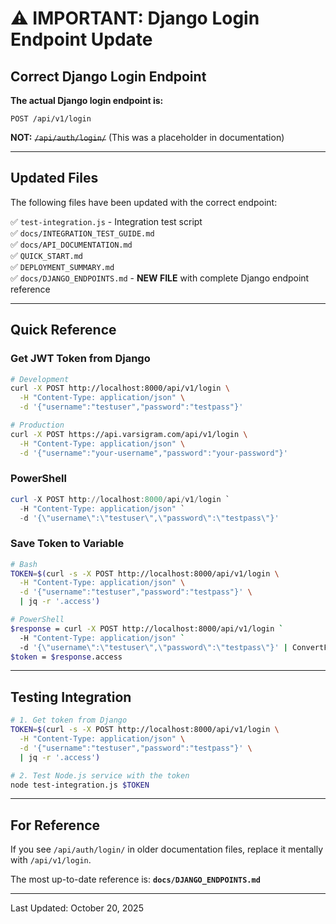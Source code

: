 # ⚠️ IMPORTANT: Django Login Endpoint Update

## Correct Django Login Endpoint

**The actual Django login endpoint is:**

```
POST /api/v1/login
```

**NOT:** ~~`/api/auth/login/`~~ (This was a placeholder in documentation)

---

## Updated Files

The following files have been updated with the correct endpoint:

✅ `test-integration.js` - Integration test script  
✅ `docs/INTEGRATION_TEST_GUIDE.md`  
✅ `docs/API_DOCUMENTATION.md`  
✅ `QUICK_START.md`  
✅ `DEPLOYMENT_SUMMARY.md`  
✅ `docs/DJANGO_ENDPOINTS.md` - **NEW FILE** with complete Django endpoint reference  

---

## Quick Reference

### Get JWT Token from Django

```bash
# Development
curl -X POST http://localhost:8000/api/v1/login \
  -H "Content-Type: application/json" \
  -d '{"username":"testuser","password":"testpass"}'

# Production
curl -X POST https://api.varsigram.com/api/v1/login \
  -H "Content-Type: application/json" \
  -d '{"username":"your-username","password":"your-password"}'
```

### PowerShell

```powershell
curl -X POST http://localhost:8000/api/v1/login `
  -H "Content-Type: application/json" `
  -d '{\"username\":\"testuser\",\"password\":\"testpass\"}'
```

### Save Token to Variable

```bash
# Bash
TOKEN=$(curl -s -X POST http://localhost:8000/api/v1/login \
  -H "Content-Type: application/json" \
  -d '{"username":"testuser","password":"testpass"}' \
  | jq -r '.access')

# PowerShell
$response = curl -X POST http://localhost:8000/api/v1/login `
  -H "Content-Type: application/json" `
  -d '{\"username\":\"testuser\",\"password\":\"testpass\"}' | ConvertFrom-Json
$token = $response.access
```

---

## Testing Integration

```bash
# 1. Get token from Django
TOKEN=$(curl -s -X POST http://localhost:8000/api/v1/login \
  -H "Content-Type: application/json" \
  -d '{"username":"testuser","password":"testpass"}' \
  | jq -r '.access')

# 2. Test Node.js service with the token
node test-integration.js $TOKEN
```

---

## For Reference

If you see `/api/auth/login/` in older documentation files, replace it mentally with `/api/v1/login`.

The most up-to-date reference is: **`docs/DJANGO_ENDPOINTS.md`**

---

Last Updated: October 20, 2025
